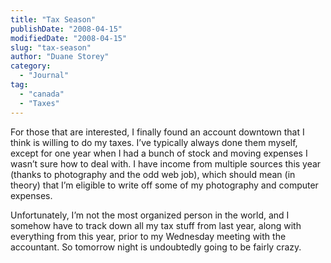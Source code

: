 ```yaml
---
title: "Tax Season"
publishDate: "2008-04-15"
modifiedDate: "2008-04-15"
slug: "tax-season"
author: "Duane Storey"
category:
  - "Journal"
tag:
  - "canada"
  - "Taxes"
---
```


For those that are interested, I finally found an account downtown that I think is willing to do my taxes. I’ve typically always done them myself, except for one year when I had a bunch of stock and moving expenses I wasn’t sure how to deal with. I have income from multiple sources this year (thanks to photography and the odd web job), which should mean (in theory) that I’m eligible to write off some of my photography and computer expenses.

Unfortunately, I’m not the most organized person in the world, and I somehow have to track down all my tax stuff from last year, along with everything from this year, prior to my Wednesday meeting with the accountant. So tomorrow night is undoubtedly going to be fairly crazy.